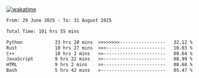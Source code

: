 [![wakatime](https://wakatime.com/badge/user/879aea6b-e969-410f-b0b6-2bb4510bea6f.svg)](https://wakatime.com/@879aea6b-e969-410f-b0b6-2bb4510bea6f)
<!--START_SECTION:waka-->

```txt
From: 29 June 2025 - To: 31 August 2025

Total Time: 101 hrs 55 mins

Python            33 hrs 28 mins  >>>>>>>>-----------------   32.12 %
Rust              10 hrs 27 mins  >>>----------------------   10.03 %
C++               10 hrs 2 mins   >>-----------------------   09.64 %
JavaScript        9 hrs 22 mins   >>-----------------------   08.99 %
HTML              9 hrs 2 mins    >>-----------------------   08.68 %
Bash              5 hrs 42 mins   >------------------------   05.47 %
```

<!--END_SECTION:waka-->
